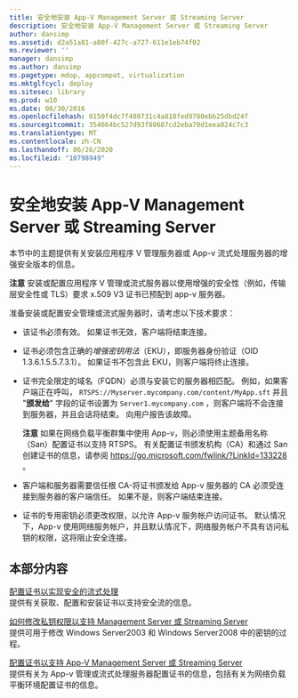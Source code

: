 ```yaml
---
title: 安全地安装 App-V Management Server 或 Streaming Server
description: 安全地安装 App-V Management Server 或 Streaming Server
author: dansimp
ms.assetid: d2a51a81-a80f-427c-a727-611e1eb74f02
ms.reviewer: ''
manager: dansimp
ms.author: dansimp
ms.pagetype: mdop, appcompat, virtualization
ms.mktglfcycl: deploy
ms.sitesec: library
ms.prod: w10
ms.date: 08/30/2016
ms.openlocfilehash: 0150f4dc7f489731c4a818fed9780ebb25dbd24f
ms.sourcegitcommit: 354664bc527d93f80687cd2eba70d1eea024c7c3
ms.translationtype: MT
ms.contentlocale: zh-CN
ms.lasthandoff: 06/26/2020
ms.locfileid: "10798949"
---
```

# 安全地安装 App-V Management Server 或 Streaming Server


本节中的主题提供有关安装应用程序 V 管理服务器或 App-v 流式处理服务器的增强安全版本的信息。

**注意** 安装或配置应用程序 V 管理或流式服务器以使用增强的安全性（例如，传输层安全性或 TLS）要求 x.509 V3 证书已预配到 app-v 服务器。

 

准备安装或配置安全管理或流式服务器时，请考虑以下技术要求：

-   该证书必须有效。 如果证书无效，客户端将结束连接。

-   证书必须包含正确的*增强密钥用法*（EKU），即服务器身份验证（OID 1.3.6.1.5.5.7.3.1）。 如果证书不包含此 EKU，则客户端将终止连接。

-   证书完全限定的域名（FQDN）必须与安装它的服务器相匹配。 例如，如果客户端正在呼叫， `RTSPS://Myserver.mycompany.com/content/MyApp.sft` 并且 "**颁发给**" 字段的证书设置为 `Server1.mycompany.com` ，则客户端将不会连接到服务器，并且会话将结束。 向用户报告该故障。

    **注意** 如果在网络负载平衡群集中使用 App-v，则必须使用主题备用名称（San）配置证书以支持 RTSPS。 有关配置证书颁发机构（CA）和通过 San 创建证书的信息，请参阅 <https://go.microsoft.com/fwlink/?LinkId=133228> 。

     

-   客户端和服务器需要信任根 CA-将证书颁发给 App-v 服务器的 CA 必须受连接到服务器的客户端信任。 如果不是，则客户端结束连接。

-   证书的专用密钥必须更改权限，以允许 App-v 服务帐户访问证书。 默认情况下，App-v 使用网络服务帐户，并且默认情况下，网络服务帐户不具有访问私钥的权限，这将阻止安全连接。

## 本部分内容


<a href="" id="configuring-certificates-to-support-secure-streaming"></a>[配置证书以实现安全的流式处理](configuring-certificates-to-support-secure-streaming.md)  
提供有关获取、配置和安装证书以支持安全流的信息。

<a href="" id="how-to-modify-private-key-permissions-to-support-management-server-or-streaming-server"></a>[如何修改私钥权限以支持 Management Server 或 Streaming Server](how-to-modify-private-key-permissions-to-support-management-server-or-streaming-server.md)  
提供可用于修改 Windows Server2003 和 Windows Server2008 中的密钥的过程。

<a href="" id="configuring-certificates-to-support-app-v-management-server-or-streaming-server"></a>[配置证书以支持 App-V Management Server 或 Streaming Server](configuring-certificates-to-support-app-v-management-server-or-streaming-server.md)  
提供有关为 App-v 管理或流式处理服务器配置证书的信息，包括有关为网络负载平衡环境配置证书的信息。

 

 





